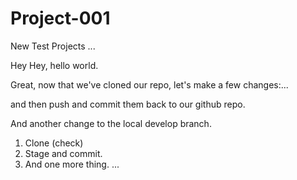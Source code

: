 # Project-001
New Test Projects ...

Hey Hey, hello world. 

Great, 
now that we've cloned our repo,
let's make a few changes:...

and then push and commit them back to our github repo. 

And another change to the local develop branch. 

1. Clone (check)
2. Stage and commit.
3. And one more thing. ...
